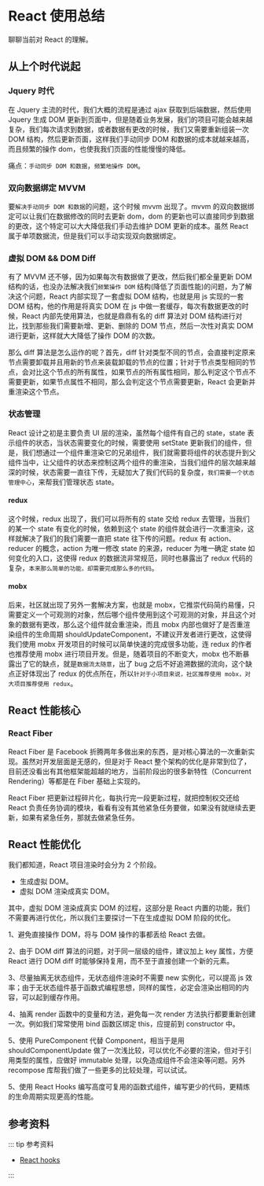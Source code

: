 # React 使用总结

聊聊当前对 React 的理解。

## 从上个时代说起

### Jquery 时代

在 Jquery 主流的时代，我们大概的流程是通过 ajax 获取到后端数据，然后使用 Jquery 生成 DOM 更新到页面中，但是随着业务发展，我们的项目可能会越来越复杂，我们每次请求到数据，或者数据有更改的时候，我们又需要重新组装一次 DOM 结构，然后更新页面，这样我们手动同步 DOM 和数据的成本就越来越高，而且频繁的操作 dom，也使我我们页面的性能慢慢的降低。

痛点：`手动同步 DOM 和数据`，`频繁地操作 DOM`。

### 双向数据绑定 MVVM

要`解决手动同步 DOM 和数据`的问题，这个时候 mvvm 出现了。mvvm 的双向数据绑定可以让我们在数据修改的同时去更新 dom，dom 的更新也可以直接同步到数据的更改，这个特定可以大大降低我们手动去维护 DOM 更新的成本。虽然 React 属于单项数据流，但是我们可以手动实现双向数据绑定。

### 虚拟 DOM && DOM Diff

有了 MVVM 还不够，因为如果每次有数据做了更改，然后我们都全量更新 DOM 结构的话，也没办法解决我们`频繁操作 DOM` 结构(降低了页面性能)的问题，为了解决这个问题，React 内部实现了一套虚拟 DOM 结构，也就是用 js 实现的一套 DOM 结构，他的作用是将真实 DOM 在 js 中做一套缓存，每次有数据更改的时候，React 内部先使用算法，也就是鼎鼎有名的 diff 算法对 DOM 结构进行对比，找到那些我们需要新增、更新、删除的 DOM 节点，然后一次性对真实 DOM 进行更新，这样就大大降低了操作 DOM 的次数。

那么 diff 算法是怎么运作的呢？首先，diff 针对类型不同的节点，会直接判定原来节点需要卸载并且用新的节点来装载卸载的节点的位置；针对于节点类型相同的节点，会对比这个节点的所有属性，如果节点的所有属性相同，那么判定这个节点不需要更新，如果节点属性不相同，那么会判定这个节点需要更新，React 会更新并重渲染这个节点。

### 状态管理

React 设计之初是主要负责 UI 层的渲染，虽然每个组件有自己的 state，state 表示组件的状态，当状态需要变化的时候，需要使用 setState 更新我们的组件，但是，我们想通过一个组件重渲染它的兄弟组件，我们就需要将组件的状态提升到父组件当中，让父组件的状态来控制这两个组件的重渲染，当我们组件的层次越来越深的时候，状态需要一直往下传，无疑加大了我们代码的复杂度，`我们需要一个状态管理中心`，来帮我们管理状态 state。

#### redux

这个时候，redux 出现了，我们可以将所有的 state 交给 redux 去管理，当我们的某一个 state 有变化的时候，依赖到这个 state 的组件就会进行一次重渲染，这样就解决了我们的我们需要一直把 state 往下传的问题。redux 有 action、reducer 的概念，action 为唯一修改 state 的来源，reducer 为唯一确定 state 如何变化的入口，这使得 redux 的数据流非常规范，同时也暴露出了 redux 代码的复杂，`本来那么简单的功能，却需要完成那么多的代码`。

#### mobx

后来，社区就出现了另外一套解决方案，也就是 mobx，它推崇代码简约易懂，只需要定义一个可观测的对象，然后哪个组件使用到这个可观测的对象，并且这个对象的数据有更改，那么这个组件就会重渲染，而且 mobx 内部也做好了是否重渲染组件的生命周期 shouldUpdateComponent，不建议开发者进行更改，这使得我们使用 mobx 开发项目的时候可以简单快速的完成很多功能，连 redux 的作者也推荐使用 mobx 进行项目开发。但是，随着项目的不断变大，mobx 也不断暴露出了它的缺点，就是`数据流太随意`，出了 bug 之后不好追溯数据的流向，这个缺点正好体现出了 redux 的优点所在，所以`针对于小项目来说，社区推荐使用 mobx，对大项目推荐使用 redux`。

## React 性能核心

### React Fiber

React Fiber 是 Facebook 折腾两年多做出来的东西，是对核心算法的一次重新实现。虽然对开发层面是无感的，但是对于 React 整个架构的优化是非常到位了，目前还没看出有其他框架能超越的地方，当前阶段出的很多新特性（Concurrent Rendering）等都是在 Fiber 基础上实现的。

React Fiber 把更新过程碎片化，每执行完一段更新过程，就把控制权交还给 React 负责任务协调的模块，看看有没有其他紧急任务要做，如果没有就继续去更新，如果有紧急任务，那就去做紧急任务。

## React 性能优化

我们都知道，React 项目渲染时会分为 2 个阶段。

- 生成虚拟 DOM。
- 虚拟 DOM 渲染成真实 DOM。

其中，虚拟 DOM 渲染成真实 DOM 的过程，这部分是 React 内置的功能，我们不需要再进行优化，所以我们主要探讨一下在生成虚拟 DOM 阶段的优化。

1、避免直接操作 DOM，将与 DOM 操作的事都丢给 React 去做。

2、由于 DOM diff 算法的问题，对于同一层级的组件，建议加上 key 属性，方便 React 进行 DOM diff 时能够保持复用，而不至于直接创建一个新的元素。

3、尽量抽离无状态组件，无状态组件渲染时不需要 new 实例化，可以提高 js 效率；由于无状态组件基于函数式编程思想，同样的属性，必定会渲染出相同的内容，可以起到缓存作用。

4、抽离 render 函数中的变量和方法，避免每一次 render 方法执行都要重新创建一次。例如我们常常使用 bind 函数区绑定 this，应提前到 constructor 中。

5、使用 PureComponent 代替 Component，相当于是用 shouldComponentUpdate 做了一次浅比较，可以优化不必要的渲染，但对于引用类型的属性，应做好 immutable 处理，以免造成组件不会渲染等问题。另外 recompose 库帮我们做了一些更多的比较处理，可以试试。

5、使用 React Hooks 编写高度可复用的函数式组件，编写更少的代码，更精炼的生命周期实现更高的性能。

## 参考资料

::: tip 参考资料

- [React hooks](library-React-hooks.html)

:::
